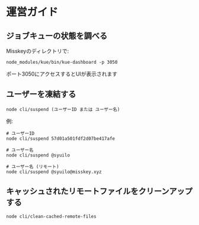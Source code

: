# 運営ガイド

## ジョブキューの状態を調べる
Misskeyのディレクトリで:
``` shell
node_modules/kue/bin/kue-dashboard -p 3050
```
ポート3050にアクセスするとUIが表示されます

## ユーザーを凍結する
``` shell
node cli/suspend (ユーザーID または ユーザー名)
```
例:
``` shell
# ユーザーID
node cli/suspend 57d01a501fdf2d07be417afe

# ユーザー名
node cli/suspend @syuilo

# ユーザー名 (リモート)
node cli/suspend @syuilo@misskey.xyz
```

## キャッシュされたリモートファイルをクリーンアップする
``` shell
node cli/clean-cached-remote-files
```
